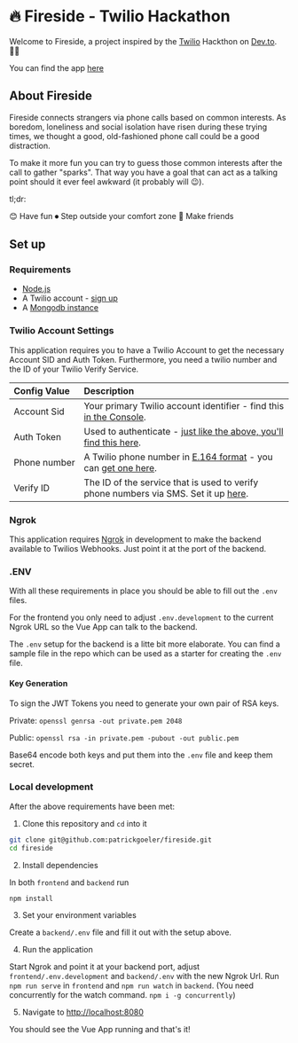# 🔥 Fireside - Twilio Hackathon
Welcome to Fireside, a project inspired by the [Twilio](https://www.twilio.com/) Hackthon on [Dev.to](https://dev.to/). 👨‍💻

You can find the app [here](https://fireside.netlify.app/)

## About Fireside
Fireside connects strangers via phone calls based on common interests. As boredom, loneliness and social isolation have risen during these trying times, we thought a good, old-fashioned phone call could be a good distraction.

To make it more fun you can try to guess those common interests after the call to gather "sparks". That way you have a goal that can act as a talking point should it ever feel awkward (it probably will 😉).

tl;dr:

😊 Have fun
⏺ Step outside your comfort zone
👫 Make friends

## Set up

### Requirements

- [Node.js](https://nodejs.org/)
- A Twilio account - [sign up](https://www.twilio.com/try-twilio)
- A [Mongodb instance](https://www.mongodb.com/)

### Twilio Account Settings

This application requires you to have a Twilio Account to get the necessary Account SID and Auth Token. Furthermore, you need a twilio number and the ID of your Twilio Verify Service.

| Config&nbsp;Value | Description                                                                                                                                                  |
| :---------------- | :----------------------------------------------------------------------------------------------------------------------------------------------------------- |
| Account&nbsp;Sid  | Your primary Twilio account identifier - find this [in the Console](https://www.twilio.com/console).                                                         |
| Auth&nbsp;Token   | Used to authenticate - [just like the above, you'll find this here](https://www.twilio.com/console).                                                         |
| Phone&nbsp;number | A Twilio phone number in [E.164 format](https://en.wikipedia.org/wiki/E.164) - you can [get one here](https://www.twilio.com/console/phone-numbers/incoming). |
| Verify&nbsp;ID | The ID of the service that is used to verify phone numbers via SMS. Set it up [here](https://www.twilio.com/console/verify/services). |

### Ngrok

This application requires [Ngrok](https://ngrok.com/) in development to make the backend available to Twilios Webhooks. Just point it at the port of the backend.

### .ENV

With all these requirements in place you should be able to fill out the `.env` files.

For the frontend you only need to adjust `.env.development` to the current Ngrok URL so the Vue App can talk to the backend.

The `.env` setup for the backend is a litte bit more elaborate. You can find a sample file in the repo which can be used as a starter for creating the `.env` file.

#### Key Generation

To sign the JWT Tokens you need to generate your own pair of RSA keys.

Private:
`openssl genrsa -out private.pem 2048`

Public:
`openssl rsa -in private.pem -pubout -out public.pem`

Base64 encode both keys and put them into the `.env` file and keep them secret.

### Local development

After the above requirements have been met:

1. Clone this repository and `cd` into it

```bash
git clone git@github.com:patrickgoeler/fireside.git
cd fireside
```

2. Install dependencies

In both `frontend` and `backend` run

```bash
npm install
```

3. Set your environment variables

Create a `backend/.env` file and fill it out with the setup above.

4. Run the application

Start Ngrok and point it at your backend port, adjust `frontend/.env.development` and `backend/.env` with the new Ngrok Url. Run `npm run serve` in `frontend` and `npm run watch` in `backend`. (You need concurrently for the watch command. `npm i -g concurrently`) 

5. Navigate to [http://localhost:8080](http://localhost:8080)

You should see the Vue App running and that's it!
